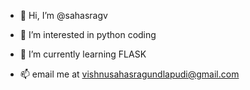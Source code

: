 - 👋 Hi, I’m @sahasragv
- 👀 I’m interested in python coding
- 🌱 I’m currently learning FLASK

- 📫 email me at vishnusahasragundlapudi@gmail.com

<!---
sahasragv/sahasragv is a ✨ special ✨ repository because its `README.md` (this file) appears on your GitHub profile.
You can click the Preview link to take a look at your changes.
--->
